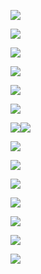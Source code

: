![](assets/2022-04-08-13-47-55-image.png)

![](assets/2022-04-08-13-49-53-image.png)

![](assets/2022-04-08-13-51-12-image.png)

![](assets/2022-04-08-13-51-45-image.png)

![](assets/2022-04-08-13-53-02-image.png)

![](assets/2022-04-08-13-55-18-image.png)

![](assets/2022-04-08-13-56-17-image.png)![](assets/2022-04-08-13-57-27-image.png)

![](assets/2022-04-08-13-58-49-image.png)

![](assets/2022-04-08-14-04-08-image.png)

![](assets/2022-04-08-14-04-41-image.png)

![](assets/2022-04-08-14-05-26-image.png)

![](assets/2022-04-08-14-10-11-image.png)

![](assets/2022-04-08-14-10-36-image.png)

![](assets/2022-04-08-14-11-57-image.png)
